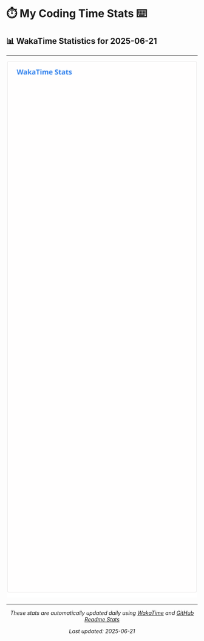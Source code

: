 # ⏱️ My Coding Time Stats ⌨️

## 📊 WakaTime Statistics for 2025-06-21

---

<div align="center">

<img src="./images/wakatime-stats-2025-06-21.svg" alt="WakaTime Stats" width="500">

</div>

---

<div align="center">

*These stats are automatically updated daily using [WakaTime](https://wakatime.com) and [GitHub Readme Stats](https://github.com/anuraghazra/github-readme-stats)*

*Last updated: 2025-06-21*
</div>
